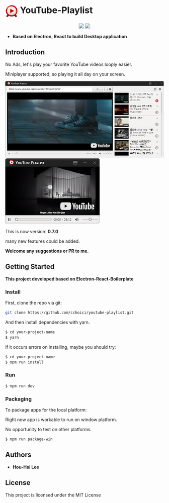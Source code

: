 # <img src='./internals/img/youtubePlaylist.png' align='top' width='40' /> **YouTube-Playlist**


<div align="center">
<img src='https://img.shields.io/github/license/mashape/apistatus.svg' />
<img src='https://img.shields.io/badge/PRs-welcome-red.svg' />
</div>

* **Based on Electron, React to build Desktop application**

## Introduction

No Ads, let's play your favorite YouTube videos looply easier.

Miniplayer supported, so playing it all day on your screen.

<img src='./internals/img/player.png' />

<img src='./internals/img/miniPlayer.png' />

This is now version: **0.7.0**

many new features could be added.

**Welcome any suggestions or PR to me.**

## Getting Started

**This project developed based on Electron-React-Boilerplate**


### Install

First, clone the repo via git:

```bash
git clone https://github.com/cchoici/youtube-playlist.git
```

And then install dependencies with yarn.

```bash
$ cd your-project-name
$ yarn
```
If it occurs errors on installing, maybe you should try:

```bash
$ cd your-project-name
$ npm run install
```

### Run

```bash
$ npm run dev
```

### Packaging

To package apps for the local platform:

Right now app is workable to run on window platform.

No opportunity to test on other platforms.

```bash
$ npm run package-win
```

## Authors

* **Hou-Hsi Lee**

## License

This project is licensed under the MIT License
